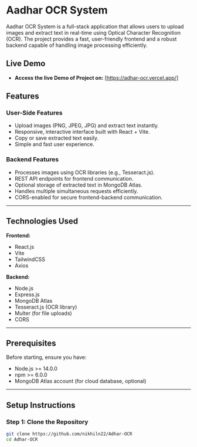 # Aadhar OCR System

Aadhar OCR System is a full-stack application that allows users to upload images and extract text in real-time using Optical Character Recognition (OCR). The project provides a fast, user-friendly frontend and a robust backend capable of handling image processing efficiently.

## Live Demo
- **Access the live Demo of Project on:** [https://adhar-ocr.vercel.app/]


## Features

### User-Side Features
- Upload images (PNG, JPEG, JPG) and extract text instantly.
- Responsive, interactive interface built with React + Vite.
- Copy or save extracted text easily.
- Simple and fast user experience.

### Backend Features
- Processes images using OCR libraries (e.g., Tesseract.js).
- REST API endpoints for frontend communication.
- Optional storage of extracted text in MongoDB Atlas.
- Handles multiple simultaneous requests efficiently.
- CORS-enabled for secure frontend-backend communication.

---

## Technologies Used

**Frontend:**
- React.js
- Vite
- TailwindCSS
- Axios

**Backend:**
- Node.js
- Express.js
- MongoDB Atlas
- Tesseract.js (OCR library)
- Multer (for file uploads)
- CORS

---

## Prerequisites

Before starting, ensure you have:  
- Node.js >= 14.0.0  
- npm >= 6.0.0  
- MongoDB Atlas account (for cloud database, optional)

---

## Setup Instructions

### Step 1: Clone the Repository

```bash
git clone https://github.com/nikhiln22/Adhar-OCR
cd Adhar-OCR
